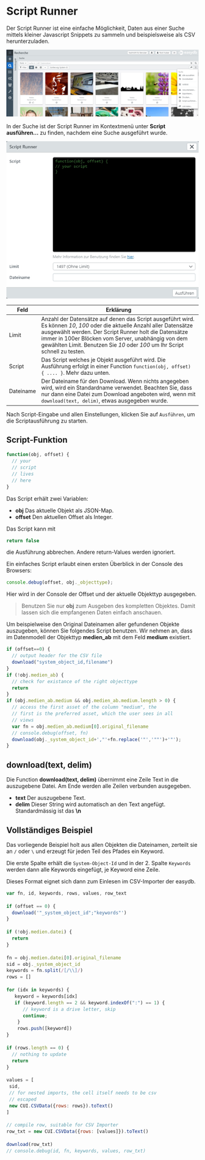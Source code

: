 # Script Runner

Der Script Runner ist eine einfache Möglichkeit, Daten aus einer Suche mittels kleiner Javascript Snippets zu sammeln und beispielsweise als CSV herunterzuladen.

![](/assets/menu_script_runner_de.jpg)

In der Suche ist der Script Runner im Kontextmenü unter **Script ausführen...** zu finden, nachdem eine Suche ausgeführt wurde.

![](/assets/script_runner_de.jpg)

|Feld | Erklärung|
|---|---|
|Limit | Anzahl der Datensätze auf denen das Script ausgeführt wird. Es können *10*, *100* oder die aktuelle Anzahl aller Datensätze ausgewählt werden. Der Script Runner holt die Datensätze immer in 100er Blöcken vom Server, unabhängig von dem gewählten Limit. Benutzen Sie *10* oder *100* um Ihr Script schnell zu testen.|
|Script|Das Script welches je Objekt ausgeführt wird. Die Ausführung erfolgt in einer Function ```function(obj, offset) { .... }```. Mehr dazu unten.|
|Dateiname|Der Dateiname für den Download. Wenn nichts angegeben wird, wird ein Standardname verwendet. Beachten Sie, dass nur dann eine Datei zum Download angeboten wird, wenn mit ```download(text, delim)```, etwas ausgegeben wurde.|

Nach Script-Eingabe und allen Einstellungen, klicken Sie auf <code class="button">Ausführen</code>, um die Scriptausführung zu starten.

## Script-Funktion

```javascript
function(obj, offset) {
  // your
  // script
  // lives
  // here
}
```

Das Script erhält zwei Variablen:

* **obj** Das aktuelle Objekt als JSON-Map.
* **offset** Den aktuellen Offset als Integer.

Das Script kann mit

```javascript
return false
```

die Ausführung abbrechen. Andere return-Values werden ignoriert.


Ein einfaches Script erlaubt einen ersten Überblick in der Console des Browsers:

```javascript
console.debug(offset, obj._objecttype);
```

Hier wird in der Console der Offset und der aktuelle Objekttyp ausgegeben.

> Benutzen Sie nur **obj** zum Ausgeben des kompletten Objektes. Damit lassen sich die empfangenen Daten einfach anschauen.

Um beispielweise den Original Dateinamen aller gefundenen Objekte auszugeben, können Sie folgendes Script benutzen. Wir nehmen an, dass im Datenmodell der Objekttyp **medien_ab** mit dem Feld **medium** existiert.

```javascript
if (offset==0) {
  // output header for the CSV file
  download("system_object_id,filename")
}
if (!obj.medien_ab) {
  // check for existance of the right objecttype
  return
}
if (obj.medien_ab.medium && obj.medien_ab.medium.length > 0) {
  // access the first asset of the column "medium", the
  // first is the preferred asset, which the user sees in all
  // views
  var fn = obj.medien_ab.medium[0].original_filename
  // console.debug(offset, fn)
  download(obj._system_object_id+',"'+fn.replace('"','""')+'"');
}
```

## download(text, delim)

Die Function **download(text, delim)** übernimmt eine Zeile Text in die auszugebene Datei. Am Ende werden alle Zeilen verbunden ausgegeben.

* **text** Der auszugebene Text.
* **delim** Dieser String wird automatisch an den Text angefügt. Standardmässig ist das **\n**


## Vollständiges Beispiel

Das vorliegende Beispiel holt aus allen Objekten die Dateinamen, zerteilt sie an  `/` oder `\` und erzeugt für jeden Teil des Pfades ein Keyword.

Die erste Spalte erhält die `System-Object-Id` und in der 2. Spalte `Keywords` werden dann alle Keywords eingefügt, je Keyword eine Zeile.

Dieses Format eignet sich dann zum Einlesen im CSV-Importer der easydb.

```javascript
var fn, id, keywords, rows, values, row_text

if (offset == 0) {
  download('"_system_object_id";"keywords"')
}

if (!obj.medien.datei) {
  return
}

fn = obj.medien.datei[0].original_filename
sid = obj._system_object_id
keywords = fn.split(/[/\\]/)
rows = []

for (idx in keywords) {
   keyword = keywords[idx]
   if (keyword.length == 2 && keyword.indexOf(":") == 1) {
      // keyword is a drive letter, skip
      continue;
    }
    rows.push([keyword])
}

if (rows.length == 0) {
  // nothing to update
  return
}

values = [
 sid,
 // for nested imports, the cell itself needs to be csv
 // escaped
 new CUI.CSVData({rows: rows}).toText()
]

// compile row, suitable for CSV Importer
row_txt = new CUI.CSVData({rows: [values]}).toText()

download(row_txt)
// console.debug(id, fn, keywords, values, row_txt)
```

